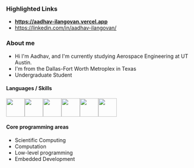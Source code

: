 ### Highlighted Links
- **https://aadhav-ilangovan.vercel.app**
- https://linkedin.com/in/aadhav-ilangovan/

### About me 

-  Hi I'm Aadhav, and I'm currently studying Aerospace Engineering at UT Austin.
-  I'm from the Dallas-Fort Worth Metroplex in Texas
-  Undergraduate Student

#### Languages / Skills
<img src="https://cdn.icon-icons.com/icons2/2107/PNG/512/file_type_matlab_icon_130398.png" width="50" height="50"><img src="https://img.icons8.com/color/452/javascript--v1.png" width="50" height="50"><img src="https://cdn.iconscout.com/icon/free/png-256/java-60-1174953.png" width = "50" height = "50"><img src="https://upload.wikimedia.org/wikipedia/commons/thumb/3/3f/Git_icon.svg/1024px-Git_icon.svg.png" width = "50" height = "50"><img src="https://cdn.iconscout.com/icon/free/png-512/node-js-1-1174935.png" width = "50" height = "50"><img src = "https://img.icons8.com/?size=100&id=sB4ejOwBVDr4&format=png&color=000000" width = "50" height = "50"><img>

#### Core programming areas
- Scientific Computing
- Computation
- Low-level programming
- Embedded Development



